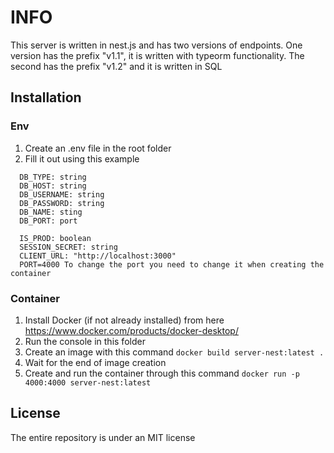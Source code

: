 # INFO

This server is written in nest.js and has two versions of endpoints. One version has the prefix "v1.1", it is written with typeorm functionality. The second has the prefix "v1.2" and it is written in SQL

## Installation

### Env

1. Create an .env file in the root folder
2. Fill it out using this example

```
  DB_TYPE: string
  DB_HOST: string
  DB_USERNAME: string
  DB_PASSWORD: string
  DB_NAME: sting
  DB_PORT: port

  IS_PROD: boolean
  SESSION_SECRET: string
  CLIENT_URL: "http://localhost:3000"
  PORT=4000 To change the port you need to change it when creating the container
```

### Container

1. Install Docker (if not already installed) from here https://www.docker.com/products/docker-desktop/
2. Run the console in this folder
3. Create an image with this command `docker build server-nest:latest .`
4. Wait for the end of image creation
5. Create and run the container through this command `docker run -p 4000:4000 server-nest:latest`

## License

The entire repository is under an MIT license
